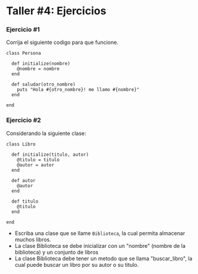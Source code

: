 # Taller #4: Ejercicios

### Ejercicio #1

Corrija el siguiente codigo para que funcione.
 
```
class Persona

  def initialize(nombre)
    @nombre = nombre
  end
  
  def saludar(otro_nombre)
    puts "Hola #{otro_nombre}! me llamo #{nombre}"
  end

end
```

### Ejercicio #2

Considerando la siguiente clase:

```
class Libro

  def initialize(titulo, autor)
    @titulo = titulo
    @autor = autor
  end
  
  def autor
    @autor
  end

  def titulo
    @titulo
  end

end
``` 

* Escriba una clase que se llame `Biblioteca`, la cual permita almacenar muchos libros.
* La clase Biblioteca se debe inicializar con un "nombre" (nombre de la biblioteca) y un conjunto de libros
* La clase Biblioteca debe tener un metodo que se llama "buscar_libro", la cual puede buscar un libro por su autor o su titulo.
